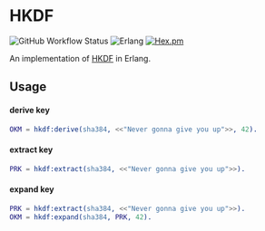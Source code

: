 HKDF
=====
![GitHub Workflow Status](https://img.shields.io/github/workflow/status/aenglisc/hkdf_erlang/CI?style=for-the-badge)
![Erlang](https://img.shields.io/badge/erlang-ANY-blue.svg?style=for-the-badge)
[![Hex.pm](https://img.shields.io/hexpm/v/hkdf_erlang.svg?style=for-the-badge)](https://hex.pm/packages/hkdf_erlang)

An implementation of [HKDF](https://tools.ietf.org/html/rfc5869) in Erlang.

Usage
-----

#### derive key
```erlang
OKM = hkdf:derive(sha384, <<"Never gonna give you up">>, 42).
```

#### extract key
```erlang
PRK = hkdf:extract(sha384, <<"Never gonna give you up">>).
```

#### expand key
```erlang
PRK = hkdf:extract(sha384, <<"Never gonna give you up">>).
OKM = hkdf:expand(sha384, PRK, 42).
```
